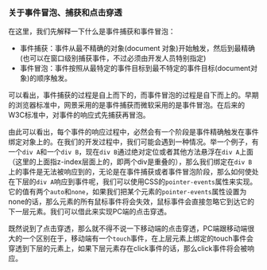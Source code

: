 ### 关于事件冒泡、捕获和点击穿透

在这里，我们先解释一下什么是事件捕获和事件冒泡：
- 事件捕获：事件从最不精确的对象(document 对象)开始触发，然后到最精确(也可以在窗口级别捕获事件，不过必须由开发人员特别指定)
- 事件冒泡：事件按照从最特定的事件目标到最不特定的事件目标(document对象)的顺序触发。

可以看出，事件捕获的过程是自上而下的，而事件冒泡的过程是自下而上的。早期的浏览器标准中，网景采用的是事件捕获而微软采用的是事件冒泡。在后来的W3C标准中，对事件的响应式先捕获再冒泡。

由此可以看出，每个事件的响应过程中，必然会有一个阶段是事件精确触发在事件绑定对象上的。在我们的开发过程中，我们可能会遇到一种情况。举一个例子，有一个`div A`和一个`div B`，现在`div B`通过绝对定位或者其他方法悬浮在`div A`上面（这里的上面指z-index层面上的，即两个div是重叠的），那么我们绑定在`div B`上的事件是无法被响应到的，无论是在事件捕获或者事件冒泡阶段，那么如何使处在下层的`div A`响应到事件呢，我们可以使用CSS的`pointer-events`属性来实现。它的值有两个`auto`和`none`，如果我们把某个元素的`pointer-events`属性设置为none的话，那么元素的所有鼠标事件将会失效，鼠标事件会直接忽略它到达它的下一层元素。我们可以借此来实现PC端的点击穿透。

既然说到了点击穿透，那么就不得不说一下移动端的点击穿透，PC端跟移动端很大的一个区别在于，移动端有一个`touch`事件，在上层元素上绑定的touch事件会穿透到下层的元素上，如果下层元素存在click事件的话，那么click事件将会被响应。
 
